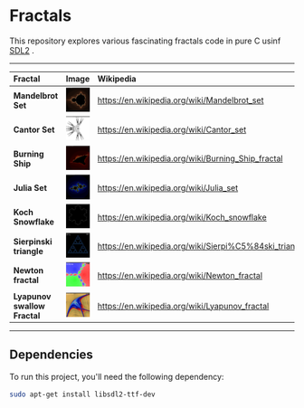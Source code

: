 # Fractals

This repository explores various fascinating fractals code in pure C usinf [SDL2](https://www.libsdl.org/) .

---

| Fractal                      | Image                                                 | Wikipedia                                              |
| :--------------------------- | :---------------------------------------------------- | :----------------------------------------------------- |
| **Mandelbrot Set**           | ![Mandelbrot Set](assets/mandelbrot.png)              | https://en.wikipedia.org/wiki/Mandelbrot_set           |
| **Cantor Set**               | ![Cantor Set](assets/contor.png)                      | https://en.wikipedia.org/wiki/Cantor_set               |
| **Burning Ship**             | ![Burning Ship](assets/burningship.png)               | https://en.wikipedia.org/wiki/Burning_Ship_fractal     |
| **Julia Set**                | ![Julia Set](assets/julia.png)                        | https://en.wikipedia.org/wiki/Julia_set                |
| **Koch Snowflake**           | ![Koch Snowflake](assets/kochsnowflake.png)           | https://en.wikipedia.org/wiki/Koch_snowflake           |
| **Sierpinski triangle**      | ![Sierpinski Triangle](assets/sierpinskitriangle.png) | https://en.wikipedia.org/wiki/Sierpi%C5%84ski_triangle |
| **Newton fractal**           | ![Newton Fractal](assets/newton.png)                  | https://en.wikipedia.org/wiki/Newton_fractal           |
| **Lyapunov swallow Fractal** | ![Lyapunov fractal](assets/lyapunov-swallow.png)      | https://en.wikipedia.org/wiki/Lyapunov_fractal         |

---

## Dependencies

To run this project, you'll need the following dependency:

```bash
sudo apt-get install libsdl2-ttf-dev
```
